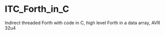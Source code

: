 # ITC_Forth_in_C
Indirect threaded Forth with code in C, high level Forth in a data array, AVR 32u4
